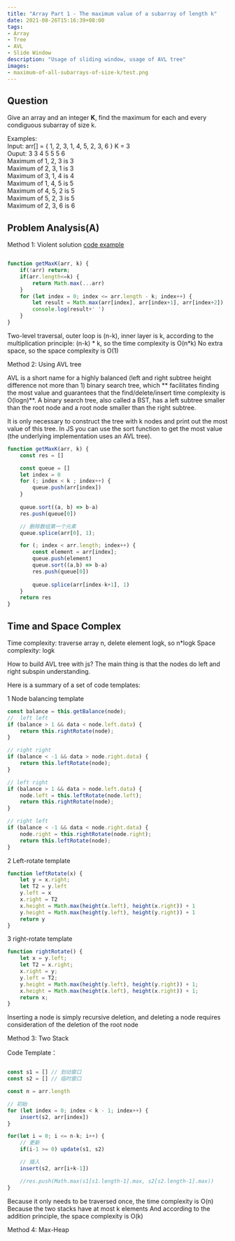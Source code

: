 ```yaml
---
title: "Array Part 1 - The maximum value of a subarray of length k"
date: 2021-08-26T15:16:39+08:00
tags:
- Array
- Tree
- AVL
- Slide Window
description: "Usage of sliding window, usage of AVL tree"
images:
- maximum-of-all-subarrays-of-size-k/test.png
---
```

## Question

Give an array and an integer **K**, find the maximum for each and every condiguous subarray of size k.

Examples:  
Input: arr[] = { 1, 2, 3, 1, 4, 5, 2, 3, 6 } K = 3  
Ouput: 3 3 4 5 5 5 6  
Maximum of 1, 2, 3 is 3  
Maximum of 2, 3, 1 is 3  
Maximum of 3, 1, 4 is 4  
Maximum of 1, 4, 5 is 5  
Maximum of 4, 5, 2 is 5  
Maximum of 5, 2, 3 is 5  
Maximum of 2, 3, 6 is 6  

## Problem Analysis(A)

Method 1: Violent solution [code example](./暴力解法.ts)

``` js

function getMaxK(arr, k) {
    if(!arr) return;
    if(arr.length<=k) {
        return Math.max(...arr)
    }
    for (let index = 0; index <= arr.length - k; index++) {
        let result = Math.max(arr[index], arr[index+1], arr[index+2])
        console.log(result+' ')
    }
}

```

Two-level traversal, outer loop is (n-k), inner layer is k, according to the multiplication principle: (n-k) * k, so the time complexity is O(n*k)
No extra space, so the space complexity is O(1)

Method 2: Using AVL tree

AVL is a short name for a highly balanced (left and right subtree height difference not more than 1) binary search tree, which ** facilitates finding the most value and guarantees that the find/delete/insert time complexity is O(logn)**. A binary search tree, also called a BST, has a left subtree smaller than the root node and a root node smaller than the right subtree.

It is only necessary to construct the tree with k nodes and print out the most value of this tree. In JS you can use the sort function to get the most value (the underlying implementation uses an AVL tree).

```ts
function getMaxK(arr, k) {
    const res = []

    const queue = []
    let index = 0
    for (; index < k ; index++) {
        queue.push(arr[index])
    }
    
    queue.sort((a, b) => b-a)
    res.push(queue[0])

    // 删除数组第一个元素
    queue.splice(arr[0], 1);

    for (; index < arr.length; index++) {
        const element = arr[index];
        queue.push(element)
        queue.sort((a,b) => b-a)
        res.push(queue[0])   
        
        queue.splice(arr[index-k+1], 1)     
    }
    return res
}

```

## Time and Space Complex

Time complexity: traverse array n, delete element logk, so n*logk
Space complexity: logk

How to build AVL tree with js? The main thing is that the nodes do left and right subspin understanding.

Here is a summary of a set of code templates:

1 Node balancing template

``` ts
const balance = this.getBalance(node);
//  left left
if (balance > 1 && data < node.left.data) {
    return this.rightRotate(node);
}

// right right
if (balance < -1 && data > node.right.data) {
    return this.leftRotate(node);
}

// left right
if (balance > 1 && data > node.left.data) {
    node.left = this.leftRotate(node.left);
    return this.rightRotate(node);
}

// right left
if (balance < -1 && data < node.right.data) {
    node.right = this.rightRotate(node.right);
    return this.leftRotate(node);
}
```

2 Left-rotate template

```ts
function leftRotate(x) {
    let y = x.right;
    let T2 = y.left
    y.left = x
    x.right = T2
    x.height = Math.max(height(x.left), height(x.right)) + 1
    y.height = Math.max(height(y.left), height(y.right)) + 1
    return y
}
```

3 right-rotate template

``` ts
function rightRotate() {
    let x = y.left;
    let T2 = x.right;
    x.right = y;
    y.left = T2;
    y.height = Math.max(height(y.left), height(y.right)) + 1;
    x.height = Math.max(height(x.left), height(x.right)) + 1;
    return x;
}
```

Inserting a node is simply recursive deletion, and deleting a node requires consideration of the deletion of the root node

Method 3: Two Stack 

Code Template：

``` ts

const s1 = [] // 划动窗口
const s2 = [] // 临时窗口

const n = arr.length

// 初始
for (let index = 0; index < k - 1; index++) {
    insert(s2, arr[index])
}

for(let i = 0; i <= n-k; i++) {
    // 更新
    if(i-1 >= 0) update(s1, s2)

    // 插入
    insert(s2, arr[i+k-1])

    //res.push(Math.max(s1[s1.length-1].max, s2[s2.length-1].max))
}

```

Because it only needs to be traversed once, the time complexity is O(n) Because the two stacks have at most k elements And according to the addition principle, the space complexity is O(k)

Method 4: Max-Heap 

